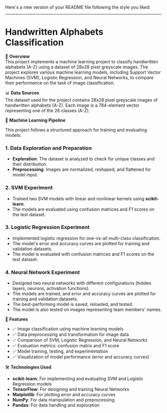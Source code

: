 Here's a new version of your README file following the style you liked:

---

# Handwritten Alphabets Classification

📌 **Overview**  
This project implements a machine learning project to classify handwritten alphabets (A-Z) using a dataset of 28x28 pixel greyscale images. The project explores various machine learning models, including Support Vector Machines (SVM), Logistic Regression, and Neural Networks, to compare their performance on the task of image classification.

📊 **Data Sources**  
The dataset used for the project contains 28x28 pixel greyscale images of handwritten alphabets (A-Z). Each image is a 784-element vector representing one of the 26 classes (A-Z).

🔄 **Machine Learning Pipeline**

This project follows a structured approach for training and evaluating models:

### 1. **Data Exploration and Preparation**
- **Exploration**: The dataset is analyzed to check for unique classes and their distribution.
- **Preprocessing**: Images are normalized, reshaped, and flattened for model input.

### 2. **SVM Experiment**
- Trained two SVM models with linear and nonlinear kernels using **scikit-learn**.
- The models are evaluated using confusion matrices and F1 scores on the test dataset.

### 3. **Logistic Regression Experiment**
- Implemented logistic regression for one-vs-all multi-class classification.
- The model's error and accuracy curves are plotted for training and validation datasets.
- The model is evaluated with confusion matrices and F1 scores on the test dataset.

### 4. **Neural Network Experiment**
- Designed two neural networks with different configurations (hidden layers, neurons, activation functions).
- The models are trained, and error and accuracy curves are plotted for training and validation datasets.
- The best-performing model is saved, reloaded, and tested.
- The model is also tested on images representing team members' names.

🎯 **Features**
- ✅ Image classification using machine learning models
- ✅ Data preprocessing and transformation for image data
- ✅ Comparison of SVM, Logistic Regression, and Neural Networks
- ✅ Evaluation metrics: confusion matrix and F1 score
- ✅ Model training, testing, and experimentation
- ✅ Visualization of model performance (error and accuracy curves)

🛠️ **Technologies Used**
- **scikit-learn**: For implementing and evaluating SVM and Logistic Regression models
- **TensorFlow**: For designing and training Neural Networks
- **Matplotlib**: For plotting error and accuracy curves
- **NumPy**: For data manipulation and preprocessing
- **Pandas**: For data handling and exploration
